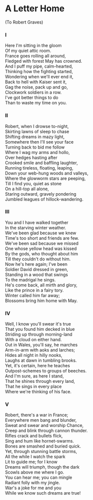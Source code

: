 # A Letter Home

\(To Robert Graves\)

### I

Here I'm sitting in the gloom  
Of my quiet attic room.  
France goes rolling all around,  
Fledged with forest May has crowned.  
And I puff my pipe, calm-hearted,  
Thinking how the fighting started,  
Wondering when we'll ever end it,  
Back to hell with Kaiser sent it,  
Gag the noise, pack up and go,  
Clockwork soldiers in a row.  
I've got better things to do  
Than to waste my time on you.

### II

Robert, when I drowse to-night,  
Skirting lawns of sleep to chase  
Shifting dreams in mazy light,  
Somewhere then I'll see your face  
Turning back to bid me follow  
Where I wag my arms and hollo,  
Over hedges hasting after  
Crooked smile and baffling laughter,  
Running tireless, floating, leaping,  
Down your web-hung woods and valleys,  
Where the glowworm stars are peeping,  
Till I find you, quiet as stone  
On a hill-top all alone,  
Staring outward, gravely pondering  
Jumbled leagues of hillock-wandering.

### III

You and I have walked together  
In the starving winter weather.  
We've been glad because we knew  
Time's too short and friends are few.  
We've been sad because we missed  
One whose yellow head was kissed  
By the gods, who thought about him  
Till they couldn't do without him.  
Now he's here again; I've been  
Soldier David dressed in green,  
Standing in a wood that swings  
To the madrigal he sings.  
He's come back, all mirth and glory,  
Like the prince in a fairy tory.  
Winter called him far away;  
Blossoms bring him home with May.

### IV

Well, I know you'll swear it's true  
That you found him decked in blue  
Striding up through morning-land  
With a cloud on either hand.  
Out in Wales, you'll say, he marches  
Arm-in-arm with aoks and larches;  
Hides all night in hilly nooks,  
Laughs at dawn in tumbling brooks.  
Yet, it's certain, here he teaches  
Outpost-schemes to groups of beeches.  
And I'm sure, as here I stand,  
That he shines through every land,  
That he sings in every place  
Where we're thinking of his face.

### V

Robert, there's a war in France;  
Everywhere men bang and blunder,  
Sweat and swear and worship Chance,  
Creep and blink through cannon thunder.  
Rifles crack and bullets flick,  
Sing and hum like hornet-swarms.  
Bones are smashed and buried quick.  
Yet, through stunning battle storms,  
All the while I watch the spark  
Lit to guide me; for I know  
Dreams will triumph, though the dark  
Scowls above me where I go.  
You can hear me; you can mingle  
Radiant folly with my jingle.  
War's a joke for me and you  
While we know such dreams are true!

